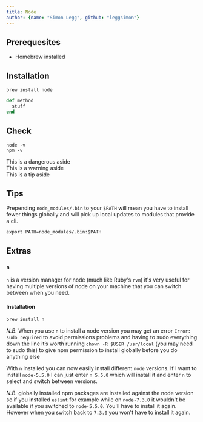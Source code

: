 ```yaml
---
title: Node
author: {name: "Simon Legg", github: "leggsimon"}
---
```


## Prerequesites

- Homebrew installed

## Installation

```
brew install node
```

```ruby
def method
  stuff
end
```
## Check

```
node -v
npm -v
```

<aside class="danger">This is a dangerous aside</aside>
<aside class="warn">This is a warning aside</aside>
<aside class="tip">This is a tip aside</aside>

## Tips

Prepending `node_modules/.bin` to your `$PATH` will mean you have to install fewer things globally and will pick up local updates to modules that provide a cli.

```
export PATH=node_modules/.bin:$PATH
```

## Extras

### `n`

`n` is a version manager for node (much like Ruby's `rvm`) it's very useful for having multiple versions of node on your machine that you can switch between when you need.

#### Installation

```
brew install n
```

*N.B.* When you use `n` to install a node version you may get an error `Error: sudo required` to avoid permissions problems and having to sudo everything down the line it’s worth running `chown -R $USER /usr/local` (you may need to sudo this) to give npm permission to install globally before you do anything else

With `n` installed you can now easily install different `node` versions. If I want to install `node-5.5.0` I can just enter `n 5.5.0` which will install it and enter `n` to select and switch between versions.

*N.B.* globally installed npm packages are installed against the node version so if you installed `eslint` for example while on `node-7.3.0` it wouldn't be available if you switched to `node-5.5.0`. You'll have to install it again. However when you switch back to `7.3.0` you won't have to install it again.
